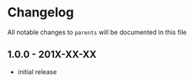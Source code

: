 # Changelog

All notable changes to `parents` will be documented in this file

## 1.0.0 - 201X-XX-XX

- initial release
